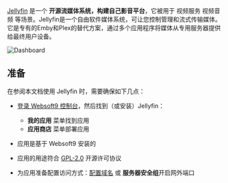 [Jellyfin](https://jellyfin.org/) 是一个 **开源流媒体系统，构建自己影音平台**，它被用于 视频服务 视频音频  等场景。Jellyfin是一个自由软件媒体系统，可让您控制管理和流式传输媒体。它是专有的Emby和Plex的替代方案，通过多个应用程序将媒体从专用服务器提供给最终用户设备。


![Dashboard](https://libs.websoft9.com/Websoft9/DocsPicture/zh/jellyfin/jellyfin-gui-websoft9.png)


## 准备

在参阅本文档使用 Jellyfin 时，需要确保如下几点：

- [登录 Websoft9 控制台](./login-console)，然后找到（或安装）Jellyfin：
  - **我的应用** 菜单找到应用 
  - **应用商店** 菜单部署应用

- 应用是基于 Websoft9 安装的


- 应用的用途符合 [GPL-2.0](https://opensource.org/licenses/GPL-2.0) 开源许可协议


- 为应用准备配置访问方式：[配置域名](./domain-set) 或 **服务器安全组**开启网外端口